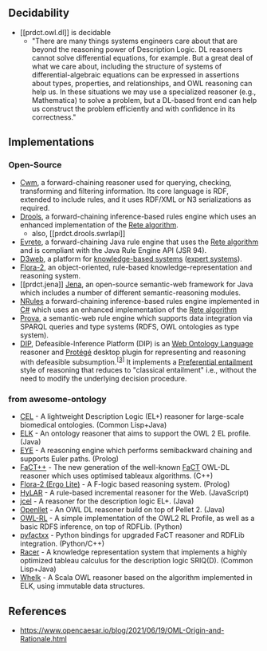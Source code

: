 
## Decidability

- [[prdct.owl.dl]] is decidable
  - "There are many things systems engineers care about that are beyond the reasoning power of Description Logic. DL reasoners cannot solve differential equations, for example. But a great deal of what we care about, including the structure of systems of differential-algebraic equations can be expressed in assertions about types, properties, and relationships, and OWL reasoning can help us. In these situations we may use a specialized reasoner (e.g., Mathematica) to solve a problem, but a DL-based front end can help us construct the problem efficiently and with confidence in its correctness."

## Implementations

### Open-Source

-   [Cwm](https://en.wikipedia.org/wiki/Cwm_(software) "Cwm (software)"), a forward-chaining reasoner used for querying, checking, transforming and filtering information. Its core language is RDF, extended to include rules, and it uses RDF/XML or N3 serializations as required.
-   [Drools](https://en.wikipedia.org/wiki/Drools "Drools"), a forward-chaining inference-based rules engine which uses an enhanced implementation of the [Rete algorithm](https://en.wikipedia.org/wiki/Rete_algorithm "Rete algorithm").  
    -   also, [[prdct.drools.swrlapi]]
-   [Evrete](https://www.evrete.org), a forward-chaining Java rule engine that uses the [Rete algorithm](https://en.wikipedia.org/wiki/Rete_algorithm "Rete algorithm") and is compliant with the Java Rule Engine API (JSR 94).
-   [D3web](https://en.wikipedia.org/wiki/D3web "D3web"), a platform for [knowledge-based systems](https://en.wikipedia.org/wiki/Knowledge-based_systems "Knowledge-based systems") ([expert systems](https://en.wikipedia.org/wiki/Expert_systems "Expert systems")).
-   [Flora-2](https://en.wikipedia.org/wiki/Flora-2 "Flora-2"), an object-oriented, rule-based knowledge-representation and reasoning system.
-  [[prdct.jena]] [Jena](https://en.wikipedia.org/wiki/Jena_(framework) "Jena (framework)"), an open-source semantic-web framework for Java which includes a number of different semantic-reasoning modules.
-   [NRules](https://github.com/NRules/NRules) a forward-chaining inference-based rules engine implemented in [C#](https://en.wikipedia.org/wiki/C_Sharp_(programming_language) "C Sharp (programming language)") which uses an enhanced implementation of the [Rete algorithm](https://en.wikipedia.org/wiki/Rete_algorithm "Rete algorithm")
-   [Prova](https://en.wikipedia.org/wiki/Prova "Prova"), a semantic-web rule engine which supports data integration via SPARQL queries and type systems (RDFS, OWL ontologies as type system).
-   [DIP](https://github.com/kodymoodley/defeasibleinferenceplatform), Defeasible-Inference Platform (DIP) is an [Web Ontology Language](https://en.wikipedia.org/wiki/Web_Ontology_Language "Web Ontology Language") reasoner and [Protégé](https://en.wikipedia.org/wiki/Prot%C3%A9g%C3%A9_(software) "Protégé (software)") desktop plugin for representing and reasoning with defeasible subsumption.<sup id="cite_ref-3" class="reference"><a href="https://en.wikipedia.org/wiki/Semantic_reasoner#cite_note-3">[3]</a></sup> It implements a [Preferential entailment](https://en.wikipedia.org/wiki/Preferential_entailment "Preferential entailment") style of reasoning that reduces to "classical entailment" i.e., without the need to modify the underlying decision procedure.

### from awesome-ontology

-   [CEL](https://julianmendez.github.io/cel/) - A lightweight Description Logic (EL+) reasoner for large-scale biomedical ontologies. (Common Lisp+Java)
-   [ELK](https://github.com/liveontologies/elk-reasoner) - An ontology reasoner that aims to support the OWL 2 EL profile. (Java)
-   [EYE](https://github.com/josd/eye) - A reasoning engine which performs semibackward chaining and supports Euler paths. (Prolog)
-   [FaCT++](http://owl.man.ac.uk/factplusplus/) - The new generation of the well-known [FaCT](http://www.cs.man.ac.uk/~horrocks/FaCT) OWL-DL reasoner which uses optimised tableaux algorithms. (C++)
-   [Flora-2 (Ergo Lite)](http://flora.sourceforge.net/) - A F-logic based reasoning system. (Prolog)
-   [HyLAR](https://github.com/ucbl/HyLAR-Reasoner) - A rule-based incremental reasoner for the Web. (JavaScript)
-   [jcel](https://github.com/julianmendez/jcel) - A reasoner for the description logic EL+. (Java)
-   [Openllet](https://github.com/Galigator/openllet) - An OWL DL reasoner build on top of Pellet 2. (Java)
-   [OWL-RL](https://github.com/RDFLib/OWL-RL) - A simple implementation of the OWL2 RL Profile, as well as a basic RDFS inference, on top of RDFLib. (Python)
-   [pyfactxx](https://github.com/tilde-lab/pyfactxx) - Python bindings for upgraded FaCT reasoner and RDFLib integration. (Python/C++)
-   [Racer](https://www.ifis.uni-luebeck.de/~moeller/racer/) - A knowledge representation system that implements a highly optimized tableau calculus for the description logic SRIQ(D). (Common Lisp+Java)
-   [Whelk](https://github.com/balhoff/whelk) - A Scala OWL reasoner based on the algorithm implemented in ELK, using immutable data structures.

## References

- https://www.opencaesar.io/blog/2021/06/19/OML-Origin-and-Rationale.html